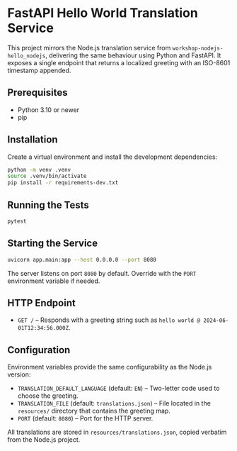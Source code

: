 # FastAPI Hello World Translation Service

This project mirrors the Node.js translation service from `workshop-nodejs-hello_nodejs`, delivering the same behaviour using Python and FastAPI. It exposes a single endpoint that returns a localized greeting with an ISO-8601 timestamp appended.

## Prerequisites
- Python 3.10 or newer
- pip

## Installation
Create a virtual environment and install the development dependencies:
```bash
python -m venv .venv
source .venv/bin/activate
pip install -r requirements-dev.txt
```

## Running the Tests
```bash
pytest
```

## Starting the Service
```bash
uvicorn app.main:app --host 0.0.0.0 --port 8080
```
The server listens on port `8080` by default. Override with the `PORT` environment variable if needed.

## HTTP Endpoint
- `GET /` – Responds with a greeting string such as `hello world @ 2024-06-01T12:34:56.000Z`.

## Configuration
Environment variables provide the same configurability as the Node.js version:
- `TRANSLATION_DEFAULT_LANGUAGE` (default: `EN`) – Two-letter code used to choose the greeting.
- `TRANSLATION_FILE` (default: `translations.json`) – File located in the `resources/` directory that contains the greeting map.
- `PORT` (default: `8080`) – Port for the HTTP server.

All translations are stored in `resources/translations.json`, copied verbatim from the Node.js project.
